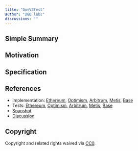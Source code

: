 ```yaml
---
title: "GovV3Test"
author: "BGD labs"
discussions: ""
---
```


## Simple Summary

## Motivation

## Specification

## References

- Implementation: [Ethereum](https://github.com/bgd-labs/aave-proposals/blob/main/src/20230919_AaveV3_Multi_GovV3Test/AaveV3_Ethereum_GovV3Test_20230919.sol), [Optimism](https://github.com/bgd-labs/aave-proposals/blob/main/src/20230919_AaveV3_Multi_GovV3Test/AaveV3_Optimism_GovV3Test_20230919.sol), [Arbitrum](https://github.com/bgd-labs/aave-proposals/blob/main/src/20230919_AaveV3_Multi_GovV3Test/AaveV3_Arbitrum_GovV3Test_20230919.sol), [Metis](https://github.com/bgd-labs/aave-proposals/blob/main/src/20230919_AaveV3_Multi_GovV3Test/AaveV3_Metis_GovV3Test_20230919.sol), [Base](https://github.com/bgd-labs/aave-proposals/blob/main/src/20230919_AaveV3_Multi_GovV3Test/AaveV3_Base_GovV3Test_20230919.sol)
- Tests: [Ethereum](https://github.com/bgd-labs/aave-proposals/blob/main/src/20230919_AaveV3_Multi_GovV3Test/AaveV3_Ethereum_GovV3Test_20230919.t.sol), [Optimism](https://github.com/bgd-labs/aave-proposals/blob/main/src/20230919_AaveV3_Multi_GovV3Test/AaveV3_Optimism_GovV3Test_20230919.t.sol), [Arbitrum](https://github.com/bgd-labs/aave-proposals/blob/main/src/20230919_AaveV3_Multi_GovV3Test/AaveV3_Arbitrum_GovV3Test_20230919.t.sol), [Metis](https://github.com/bgd-labs/aave-proposals/blob/main/src/20230919_AaveV3_Multi_GovV3Test/AaveV3_Metis_GovV3Test_20230919.t.sol), [Base](https://github.com/bgd-labs/aave-proposals/blob/main/src/20230919_AaveV3_Multi_GovV3Test/AaveV3_Base_GovV3Test_20230919.t.sol)
- [Snapshot](TODO)
- [Discussion](TODO)

## Copyright

Copyright and related rights waived via [CC0](https://creativecommons.org/publicdomain/zero/1.0/).
